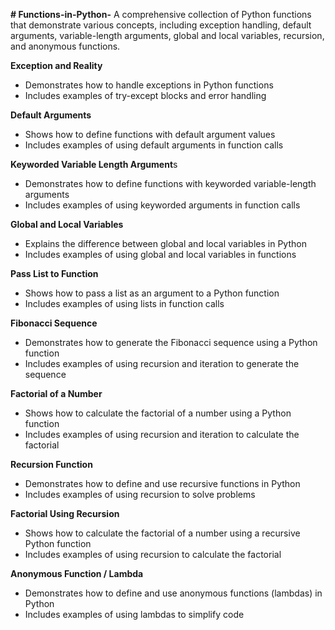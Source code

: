 **# Functions-in-Python-**
A comprehensive collection of Python functions that demonstrate various concepts, including exception handling, default arguments, variable-length arguments, global and local variables, recursion, and anonymous functions.

**Exception and Reality**

- Demonstrates how to handle exceptions in Python functions
- Includes examples of try-except blocks and error handling

**Default Arguments**

- Shows how to define functions with default argument values
- Includes examples of using default arguments in function calls

**Keyworded Variable Length Argument**s

- Demonstrates how to define functions with keyworded variable-length arguments
- Includes examples of using keyworded arguments in function calls

**Global and Local Variables**

- Explains the difference between global and local variables in Python
- Includes examples of using global and local variables in functions

**Pass List to Function**

- Shows how to pass a list as an argument to a Python function
- Includes examples of using lists in function calls

**Fibonacci Sequence**

- Demonstrates how to generate the Fibonacci sequence using a Python function
- Includes examples of using recursion and iteration to generate the sequence

**Factorial of a Number**

- Shows how to calculate the factorial of a number using a Python function
- Includes examples of using recursion and iteration to calculate the factorial

**Recursion Function**

- Demonstrates how to define and use recursive functions in Python
- Includes examples of using recursion to solve problems

**Factorial Using Recursion**

- Shows how to calculate the factorial of a number using a recursive Python function
- Includes examples of using recursion to calculate the factorial

**Anonymous Function / Lambda**

- Demonstrates how to define and use anonymous functions (lambdas) in Python
- Includes examples of using lambdas to simplify code

